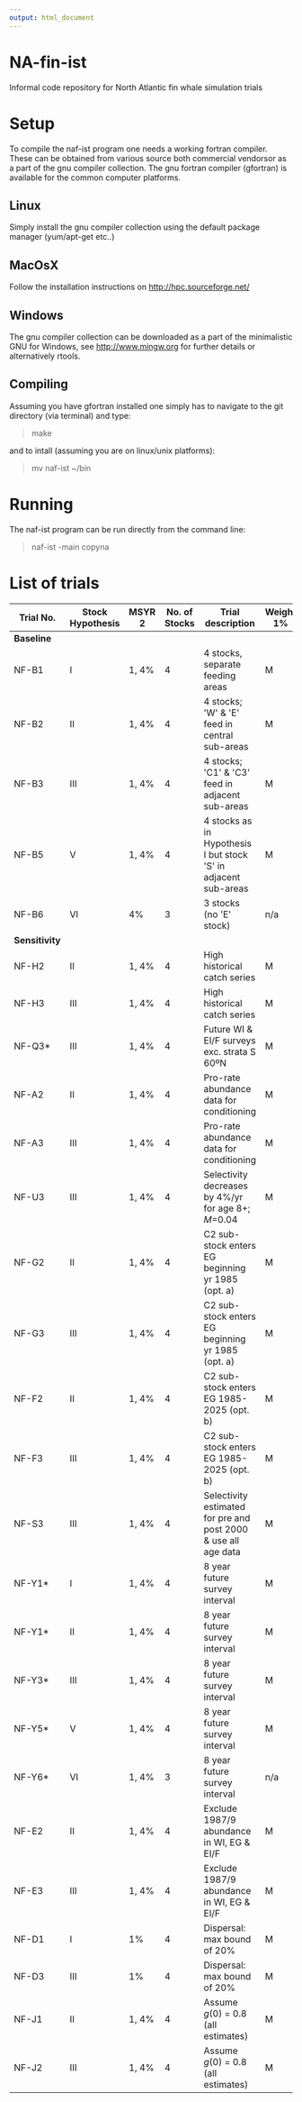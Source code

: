 ```yaml
---
output: html_document
---
```

# NA-fin-ist
Informal code repository for North Atlantic fin whale simulation trials

# Setup 

To compile the naf-ist program one needs a working fortran compiler. These can be obtained from various source both commercial vendorsor as a part of the gnu compiler collection. The gnu fortran compiler (gfortran) is available for the common computer 
platforms. 

## Linux

Simply install the gnu compiler collection using the default package manager (yum/apt-get etc..)

## MacOsX

Follow the installation instructions on http://hpc.sourceforge.net/

## Windows

The gnu compiler collection can be downloaded as a part of the minimalistic GNU for Windows, see http://www.mingw.org for further details or alternatively rtools.

## Compiling

Assuming you have gfortran installed one simply has to navigate to the git directory (via terminal) and type:

> make

and to intall (assuming you are on linux/unix platforms):

> mv naf-ist ~/bin

# Running 

The naf-ist program can be run directly from the command line:

> naf-ist -main copyna 


# List of trials


| Trial No.    | Stock Hypothesis | MSYR 2 | No. of Stocks | Trial description                | Weight 1% | Weight 4% |
| ------------ | ---------------- | ------ | ------------- | -------------------------------- | --------- | --------- |
| **Baseline** |                  |        |               |                                  |           |           |
| NF-B1        | I                | 1, 4%  | 4             | 4 stocks, separate feeding areas |     M     |      H    |
| NF-B2        | II               | 1, 4%  | 4             | 4 stocks;  'W' & 'E' feed in central sub-areas | M | H |
| NF-B3 | III | 1, 4% | 4 | 4 stocks; 'C1' & 'C3' feed in adjacent sub-areas | M | H |
| NF-B5 | V | 1, 4% | 4 | 4 stocks as in Hypothesis I but stock 'S' in adjacent sub-areas | M | H |
| NF-B6 | VI | 4% | 3 | 3 stocks  (no 'E' stock) | n/a | H |
| **Sensitivity** |
| NF-H2 | II | 1, 4% | 4 | High historical catch series | M | M |
| NF-H3 | III | 1, 4% | 4 | High historical catch series | M | M |
| NF-Q3\* | III | 1, 4% | 4 | Future WI & EI/F surveys exc. strata S 60ºN | M | M |
| NF-A2 | II | 1, 4% | 4 | Pro-rate abundance data for conditioning | M | M |
| NF-A3 | III | 1, 4% | 4 | Pro-rate abundance data for conditioning | M | M |
| NF-U3 | III | 1, 4% | 4 | Selectivity decreases by 4%/yr for age 8+; _M_=0.04 | M | M |
| NF-G2 | II | 1, 4% | 4 | C2 sub-stock enters EG beginning yr 1985 (opt. a) | M | M |
| NF-G3 | III | 1, 4% | 4 | C2 sub-stock enters EG beginning yr 1985 (opt. a) | M | M |
| NF-F2 | II | 1, 4% | 4 | C2 sub-stock enters EG 1985-2025 (opt. b) | M | M |
| NF-F3 | III | 1, 4% | 4 | C2 sub-stock enters EG 1985-2025 (opt. b) | M | M |
| NF-S3 | III | 1, 4% | 4 | Selectivity estimated for pre and post 2000 & use all age data | M | M |
| NF-Y1\* | I | 1, 4% | 4 | 8 year future survey interval | M | H |
| NF-Y1\* | II | 1, 4% | 4 | 8 year future survey interval | M | H |
| NF-Y3\* | III | 1, 4% | 4 | 8 year future survey interval | M | H |
| NF-Y5\* | V | 1, 4% | 4 | 8 year future survey interval | M | H |
| NF-Y6\* | VI | 1, 4% | 3 | 8 year future survey interval | n/a | H |
| NF-E2 | II | 1, 4% | 4 | Exclude 1987/9 abundance in WI, EG & EI/F | M | M |
| NF-E3 | III | 1, 4% | 4 | Exclude 1987/9 abundance in WI, EG & EI/F | M | M |
| NF-D1 | I | 1% | 4 | Dispersal: max bound of 20% | M |   |
| NF-D3 | III | 1% | 4 | Dispersal: max bound of 20% | M |   |
| NF-J1 | II | 1, 4% | 4 | Assume _g_(0) = 0.8 (all estimates) | M | H |
| NF-J2 | III | 1, 4% | 4 | Assume _g_(0) = 0.8 (all estimates) | M | H |



